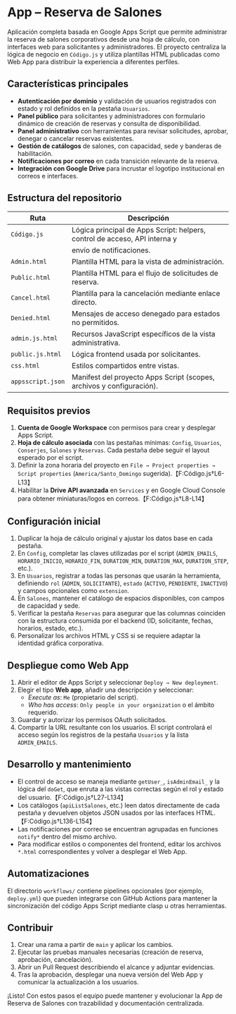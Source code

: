 # App – Reserva de Salones

Aplicación completa basada en Google Apps Script que permite administrar la
reserva de salones corporativos desde una hoja de cálculo, con interfaces web
para solicitantes y administradores. El proyecto centraliza la lógica de
negocio en `Código.js` y utiliza plantillas HTML publicadas como Web App para
distribuir la experiencia a diferentes perfiles.

## Características principales

- **Autenticación por dominio** y validación de usuarios registrados con estado
  y rol definidos en la pestaña `Usuarios`.
- **Panel público** para solicitantes y administradores con formulario dinámico
  de creación de reservas y consulta de disponibilidad.
- **Panel administrativo** con herramientas para revisar solicitudes, aprobar,
  denegar o cancelar reservas existentes.
- **Gestión de catálogos** de salones, con capacidad, sede y banderas de
  habilitación.
- **Notificaciones por correo** en cada transición relevante de la reserva.
- **Integración con Google Drive** para incrustar el logotipo institucional en
  correos e interfaces.

## Estructura del repositorio

| Ruta              | Descripción                                                                 |
|-------------------|-----------------------------------------------------------------------------|
| `Código.js`       | Lógica principal de Apps Script: helpers, control de acceso, API interna y
|                   | envío de notificaciones.                                                    |
| `Admin.html`      | Plantilla HTML para la vista de administración.                             |
| `Public.html`     | Plantilla HTML para el flujo de solicitudes de reserva.                     |
| `Cancel.html`     | Plantilla para la cancelación mediante enlace directo.                      |
| `Denied.html`     | Mensajes de acceso denegado para estados no permitidos.                     |
| `admin.js.html`   | Recursos JavaScript específicos de la vista administrativa.                 |
| `public.js.html`  | Lógica frontend usada por solicitantes.                                     |
| `css.html`        | Estilos compartidos entre vistas.                                           |
| `appsscript.json` | Manifest del proyecto Apps Script (scopes, archivos y configuración).       |

## Requisitos previos

1. **Cuenta de Google Workspace** con permisos para crear y desplegar Apps Script.
2. **Hoja de cálculo asociada** con las pestañas mínimas: `Config`, `Usuarios`,
   `Conserjes`, `Salones` y `Reservas`. Cada pestaña debe seguir el layout
   esperado por el script.
3. Definir la zona horaria del proyecto en `File → Project properties → Script
   properties` (`America/Santo_Domingo` sugerida).【F:Código.js†L6-L13】
4. Habilitar la **Drive API avanzada** en `Services` y en Google Cloud Console
   para obtener miniaturas/logos en correos.【F:Código.js†L8-L14】

## Configuración inicial

1. Duplicar la hoja de cálculo original y ajustar los datos base en cada pestaña.
2. En `Config`, completar las claves utilizadas por el script (`ADMIN_EMAILS`,
   `HORARIO_INICIO`, `HORARIO_FIN`, `DURATION_MIN`, `DURATION_MAX`,
   `DURATION_STEP`, etc.).
3. En `Usuarios`, registrar a todas las personas que usarán la herramienta,
   definiendo `rol` (`ADMIN`, `SOLICITANTE`), `estado` (`ACTIVO`, `PENDIENTE`,
   `INACTIVO`) y campos opcionales como `extension`.
4. En `Salones`, mantener el catálogo de espacios disponibles, con campos de
   capacidad y sede.
5. Verificar la pestaña `Reservas` para asegurar que las columnas coinciden con
   la estructura consumida por el backend (ID, solicitante, fechas, horarios,
   estado, etc.).
6. Personalizar los archivos HTML y CSS si se requiere adaptar la identidad
   gráfica corporativa.

## Despliegue como Web App

1. Abrir el editor de Apps Script y seleccionar `Deploy → New deployment`.
2. Elegir el tipo **Web app**, añadir una descripción y seleccionar:
   - *Execute as*: `Me` (propietario del script).
   - *Who has access*: `Only people in your organization` o el ámbito requerido.
3. Guardar y autorizar los permisos OAuth solicitados.
4. Compartir la URL resultante con los usuarios. El script controlará el acceso
   según los registros de la pestaña `Usuarios` y la lista `ADMIN_EMAILS`.

## Desarrollo y mantenimiento

- El control de acceso se maneja mediante `getUser_`, `isAdminEmail_` y la
  lógica del `doGet`, que enruta a las vistas correctas según el rol y estado
  del usuario.【F:Código.js†L27-L134】
- Los catálogos (`apiListSalones`, etc.) leen datos directamente de cada pestaña
  y devuelven objetos JSON usados por las interfaces HTML.【F:Código.js†L136-L154】
- Las notificaciones por correo se encuentran agrupadas en funciones `notify*`
  dentro del mismo archivo.
- Para modificar estilos o componentes del frontend, editar los archivos
  `*.html` correspondientes y volver a desplegar el Web App.

## Automatizaciones

El directorio `workflows/` contiene pipelines opcionales (por ejemplo,
`deploy.yml`) que pueden integrarse con GitHub Actions para mantener la
sincronización del código Apps Script mediante clasp u otras herramientas.

## Contribuir

1. Crear una rama a partir de `main` y aplicar los cambios.
2. Ejecutar las pruebas manuales necesarias (creación de reserva, aprobación,
   cancelación).
3. Abrir un Pull Request describiendo el alcance y adjuntar evidencias.
4. Tras la aprobación, desplegar una nueva versión del Web App y comunicar la
   actualización a los usuarios.

¡Listo! Con estos pasos el equipo puede mantener y evolucionar la App de
Reserva de Salones con trazabilidad y documentación centralizada.
